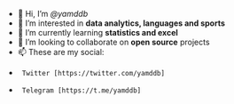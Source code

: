 - 👋 Hi, I’m *@yamddb*
- 👀 I’m interested in **data analytics, languages and sports**
- 🌱 I’m currently learning **statistics and excel**
- 💞️ I’m looking to collaborate on **open source** projects
- 📫 These are my social:
-      Twitter [https://twitter.com/yamddb]
-      Telegram [https://t.me/yamddb]

<!---
yamddb/yamddb is a ✨ special ✨ repository because its `README.md` (this file) appears on your GitHub profile.
You can click the Preview link to take a look at your changes.
--->
